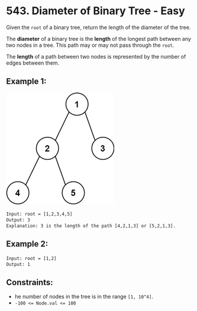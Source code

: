 # 543. Diameter of Binary Tree - Easy

Given the `root` of a binary tree, return the length of the diameter of the tree.

The **diameter** of a binary tree is the **length** of the longest path between any two nodes in a tree. This path may or may not pass through the `root`.

The **length** of a path between two nodes is represented by the number of edges between them.

## Example 1:

![Alt text](./diameter_binary_tree_ex1.png)

```
Input: root = [1,2,3,4,5]
Output: 3
Explanation: 3 is the length of the path [4,2,1,3] or [5,2,1,3].
```

## Example 2:

```
Input: root = [1,2]
Output: 1
```

## Constraints:

- he number of nodes in the tree is in the range `[1, 10^4]`.
- `-100 <= Node.val <= 100`
